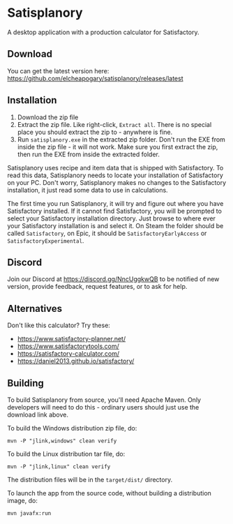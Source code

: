# Satisplanory

A desktop application with a production calculator for Satisfactory.

## Download

You can get the latest version here: https://github.com/elcheapogary/satisplanory/releases/latest

## Installation

1. Download the zip file
2. Extract the zip file. Like right-click, `Extract all`. There is no special place you should extract the 
   zip to - anywhere is fine. 
3. Run `satisplanory.exe` in the extracted zip folder. Don't run the EXE from inside the zip file - it will
   not work. Make sure you first extract the zip, then run the EXE from inside the extracted folder.

Satisplanory uses recipe and item data that is shipped with Satisfactory. To read this data, Satisplanory
needs to locate your installation of Satisfactory on your PC. Don't worry, Satisplanory makes no changes to
the Satisfactory installation, it just read some data to use in calculations.

The first time you run Satisplanory, it will try and figure out where you have Satisfactory installed. If
it cannot find Satisfactory, you will be prompted to select your Satisfactory installation directory. Just
browse to where ever your Satisfactory installation is and select it. On Steam the folder should be called
`Satisfactory`, on Epic, it should be `SatisfactoryEarlyAccess` or `SatisfactoryExperimental`.

## Discord

Join our Discord at https://discord.gg/NncUggkwQB to be notified of new version, provide feedback, request features,
or to ask for help.

## Alternatives

Don't like this calculator? Try these:

- https://www.satisfactory-planner.net/
- https://www.satisfactorytools.com/
- https://satisfactory-calculator.com/
- https://daniel2013.github.io/satisfactory/

## Building

To build Satisplanory from source, you'll need Apache Maven. Only developers will need to do this -
ordinary users should just use the download link above.

To build the Windows distribution zip file, do: 

```
mvn -P "jlink,windows" clean verify
```

To build the Linux distribution tar file, do:

```
mvn -P "jlink,linux" clean verify
```

The distribution files will be in the `target/dist/` directory.

To launch the app from the source code, without building a distribution image, do: 

```
mvn javafx:run
```
